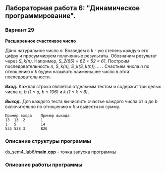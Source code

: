 ## Лабораторная работа 6: "Динамическое программирование".

### Вариант 29
**Расширенное счастливое число**

Дано натуральное число _n_. Возведем в _k_ - ую степень каждую его цифру и просуммируем полученные результаты. 
Обозначим результат через _S_k(n)_. Например, _S_2(65) = 62 + 52 = 61_. Построим последовательность 
_n, S_k(n), S_k(S_k(n)), … ._ 
Счастьем числа _n_ по отношению к _k_ будем называть наименьшее число в этой последовательности.

**_Вход._** Каждая строка является отдельным тестом и содержит три целых числа _a, b (1 ≤ a, b ≤ 106)_ и _k (1 ≤ k ≤ 6)_.

**_Выход._** Для каждого теста вычислить счастье каждого числа от _a_ до _b_ включительно по отношению к _k_ и вывести их сумму.
                                                                                                     
```
Пример входа    Пример выхода
13  13  2       1
1   5           14
535 538 3       820
```

### Описание структуры программы

ds_sem4_lab6/**main.cpp** - точка запуска программы

### Описание работы программы

